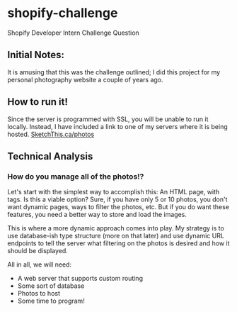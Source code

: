 # shopify-challenge
Shopify Developer Intern Challenge Question

## Initial Notes:
It is amusing that this was the challenge outlined; I did this project for my personal photography website a couple of years ago.

## How to run it!
Since the server is programmed with SSL, you will be unable to run it locally. Instead, I have included a link to one of my servers where it is being hosted.
[SketchThis.ca/photos](http://sketchthis.ca/photos)

## Technical Analysis

### How do you manage all of the photos!?
Let's start with the simplest way to accomplish this: 
An HTML page, with <img> tags. 
Is this a viable option? 
Sure, if you have only 5 or 10 photos, you don't want dynamic pages, ways to filter the photos, etc. But if you do want these features, you need a better way to store and load the images.

This is where a more dynamic approach comes into play. My strategy is to use database-ish type structure (more on that later) and use dynamic URL endpoints to tell the server what filtering on the photos is desired and how it should be displayed.

All in all, we will need:
- A web server that supports custom routing
- Some sort of database
- Photos to host
- Some time to program!
